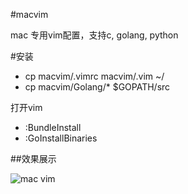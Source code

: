 #macvim

mac 专用vim配置，支持c, golang, python

#安装
* cp macvim/.vimrc macvim/.vim ~/ 
* cp macvim/Golang/* $GOPATH/src 

打开vim
* :BundleInstall
* :GoInstallBinaries

##效果展示

![mac vim](http://i4.tietuku.com/3556be472f2905a7.jpg "macvim")
